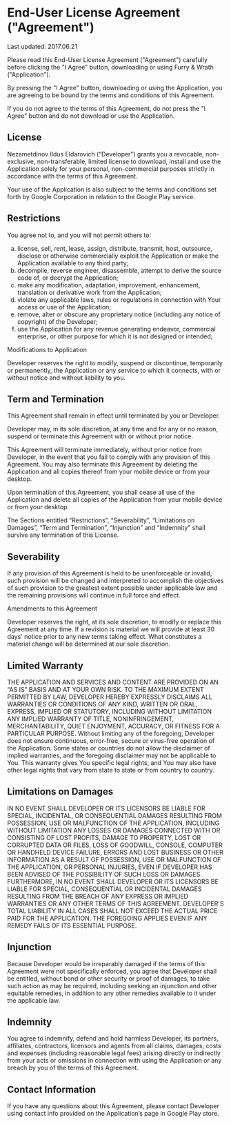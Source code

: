 # End-User License Agreement ("Agreement")

Last updated: 2017.06.21

Please read this End-User License Agreement ("Agreement") carefully before clicking the "I Agree" button, downloading or using Furry & Wrath ("Application").

By pressing the "I Agree" button, downloading or using the Application, you are agreeing to be bound by the terms and conditions of this Agreement.

If you do not agree to the terms of this Agreement, do not press the "I Agree" button and do not download or use the Application.

## License

Nezametdinov Ildus Eldarovich (“Developer”) grants you a revocable, non-exclusive, non-transferable, limited license to download, install and use the Application solely for your personal, non-commercial purposes strictly in accordance with the terms of this Agreement.

Your use of the Application is also subject to the terms and conditions set forth by Google Corporation in relation to the Google Play service.

## Restrictions

You agree not to, and you will not permit others to:
<ol type="a">
<li>license, sell, rent, lease, assign, distribute, transmit, host, outsource, disclose or otherwise commercially exploit the Application or make the Application available to any third party;</li>
<li>decompile, reverse engineer, disassemble, attempt to derive the source code of, or decrypt the Application;</li>
<li>make any modification, adaptation, improvement, enhancement, translation or derivative work from the Application;</li>
<li>violate any applicable laws, rules or regulations in connection with Your access or use of the Application;</li>
<li>remove, alter or obscure any proprietary notice (including any notice of copyright) of the Developer;</li>
<li>use the Application for any revenue generating endeavor, commercial enterprise, or other purpose for which it is not designed or intended;</li>
</ol>

Modifications to Application

Developer reserves the right to modify, suspend or discontinue, temporarily or permanently, the Application or any service to which it connects, with or without notice and without liability to you.

## Term and Termination

This Agreement shall remain in effect until terminated by you or Developer.

Developer may, in its sole discretion, at any time and for any or no reason, suspend or terminate this Agreement with or without prior notice.

This Agreement will terminate immediately, without prior notice from Developer, in the event that you fail to comply with any provision of this Agreement. You may also terminate this Agreement by deleting the Application and all copies thereof from your mobile device or from your desktop.

Upon termination of this Agreement, you shall cease all use of the Application and delete all copies of the Application from your mobile device or from your desktop.

The Sections entitled “Restrictions”, “Severability”, “Limitations on Damages”, “Term and Termination”, “Injunction” and “Indemnity” shall survive any termination of this License.

## Severability

If any provision of this Agreement is held to be unenforceable or invalid, such provision will be changed and interpreted to accomplish the objectives of such provision to the greatest extent possible under applicable law and the remaining provisions will continue in full force and effect.

Amendments to this Agreement

Developer reserves the right, at its sole discretion, to modify or replace this Agreement at any time. If a revision is material we will provide at least 30 days' notice prior to any new terms taking effect. What constitutes a material change will be determined at our sole discretion.

## Limited Warranty

THE APPLICATION AND SERVICES AND CONTENT ARE PROVIDED ON AN “AS IS” BASIS AND AT YOUR OWN RISK. TO THE MAXIMUM EXTENT PERMITTED BY LAW, DEVELOPER HEREBY EXPRESSLY DISCLAIMS ALL WARRANTIES OR CONDITIONS OF ANY KIND, WRITTEN OR ORAL, EXPRESS, IMPLIED OR STATUTORY, INCLUDING WITHOUT LIMITATION ANY IMPLIED WARRANTY OF TITLE, NONINFRINGEMENT, MERCHANTABILITY, QUIET ENJOYMENT, ACCURACY, OR FITNESS FOR A PARTICULAR PURPOSE.
Without limiting any of the foregoing, Developer does not ensure continuous, error-free, secure or virus-free operation of the Application. Some states or countries do not allow the disclaimer of implied warranties, and the foregoing disclaimer may not be applicable to You. This warranty gives You specific legal rights, and You may also have other legal rights that vary from state to state or from country to country.

## Limitations on Damages

IN NO EVENT SHALL DEVELOPER OR ITS LICENSORS BE LIABLE FOR SPECIAL, INCIDENTAL, OR CONSEQUENTIAL DAMAGES RESULTING FROM POSSESSION, USE OR MALFUNCTION OF THE APPLICATION, INCLUDING WITHOUT LIMITATION ANY LOSSES OR DAMAGES CONNECTED WITH OR CONSISTING OF LOST PROFITS, DAMAGE TO PROPERTY, LOST OR CORRUPTED DATA OR FILES, LOSS OF GOODWILL, CONSOLE, COMPUTER OR HANDHELD DEVICE FAILURE, ERRORS AND LOST BUSINESS OR OTHER INFORMATION AS A RESULT OF POSSESSION, USE OR MALFUNCTION OF THE APPLICATION, OR PERSONAL INJURIES, EVEN IF DEVELOPER HAS BEEN ADVISED OF THE POSSIBILITY OF SUCH LOSS OR DAMAGES. FURTHERMORE, IN NO EVENT SHALL DEVELOPER OR ITS LICENSORS BE LIABLE FOR SPECIAL, CONSEQUENTIAL OR INCIDENTAL DAMAGES RESULTING FROM THE BREACH OF ANY EXPRESS OR IMPLIED WARRANTIES OR ANY OTHER TERMS OF THIS AGREEMENT. DEVELOPER'S TOTAL LIABILITY IN ALL CASES SHALL NOT EXCEED THE ACTUAL PRICE PAID FOR THE APPLICATION. THE FOREGOING APPLIES EVEN IF ANY REMEDY FAILS OF ITS ESSENTIAL PURPOSE.

## Injunction

Because Developer would be irreparably damaged if the terms of this Agreement were not specifically enforced, you agree that Developer shall be entitled, without bond or other security or proof of damages, to take such action as may be required, including seeking an injunction and other equitable remedies, in addition to any other remedies available to it under the applicable law.

## Indemnity

You agree to indemnify, defend and hold harmless Developer, its partners, affiliates, contractors, licensors and agents from all claims, damages, costs and expenses (including reasonable legal fees) arising directly or indirectly from your acts or omissions in connection with using the Application or any breach by you of the terms of this Agreement.

## Contact Information

If you have any questions about this Agreement, please contact Developer using contact info provided on the Application’s page in Google Play store.
